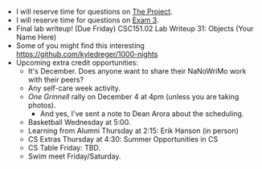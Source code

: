 * I will reserve time for questions on [The Project](../assignments/project.html).
* I will reserve time for questions on [Exam 3](../assignments/exam.03.html).
* Final lab writeup!  (Due Friday)
  CSC151.02 Lab Writeup 31: Objects (Your Name Here)
* Some of you might find this interesting
  <https://github.com/kyledreger/1000-nights>
* Upcoming extra credit opportunities:
    * It's December.  Does anyone want to share their NaNoWriMo work with 
      their peers?
    * Any self-care week activity.
    * _One Grinnell_ rally on December 4 at 4pm (unless you are taking photos).
        * And yes, I've sent a note to Dean Arora about the scheduling.
    * Basketball Wednesday at 5:00.
    * Learning from Alumni Thursday at 2:15: Erik Hanson (in person)
    * CS Extras Thursday at 4:30: Summer Opportunities in CS
    * CS Table Friday: TBD.
    * Swim meet Friday/Saturday.
